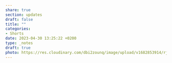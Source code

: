 ```yaml
---
share: true
section: updates
draft: false
title: ""
categories:
- Shorts
date: 2023-04-30 13:25:22 +0200
type: _notes
draft: true
photo: https://res.cloudinary.com/dbi2zounq/image/upload/v1682853914/rjznvklbt5menakrponz.jpg
---
```

